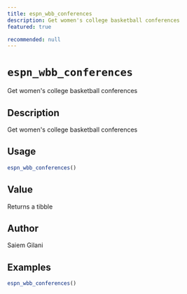 ```yaml
---
title: espn_wbb_conferences
description: Get women's college basketball conferences
featured: true

recommended: null
---
```

# `espn_wbb_conferences`

Get women's college basketball conferences


## Description

Get women's college basketball conferences


## Usage

```r
espn_wbb_conferences()
```


## Value

Returns a tibble


## Author

Saiem Gilani


## Examples

```r
espn_wbb_conferences()
```
